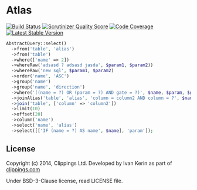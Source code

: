 # Atlas

[![Build Status](https://travis-ci.org/clippings/atlas.png?branch=master)](https://travis-ci.org/clippings/atlas)
[![Scrutinizer Quality Score](https://scrutinizer-ci.com/g/clippings/atlas/badges/quality-score.png?s=429880c25663a4c0c4768fbb4158abe048726e82)](https://scrutinizer-ci.com/g/clippings/atlas/)
[![Code Coverage](https://scrutinizer-ci.com/g/clippings/atlas/badges/coverage.png?s=e32088c682e67d1c7eec28b58f9c6a34a2123ed7)](https://scrutinizer-ci.com/g/clippings/atlas/)
[![Latest Stable Version](https://poser.pugx.org/clippings/atlas/v/stable.png)](https://packagist.org/packages/clippings/atlas)


```php
AbstractQuery::select()
  ->from('table', 'alias')
  ->from('table')
  ->where(['name' => 2])
  ->whereRaw('adsasd ? adsasd jasda', $param1, $param2))
  ->whereRaw('new sql', $param1, $param2)
  ->order('name', 'ASC')
  ->group('name')
  ->group('name', 'direction')
  ->where('((name = ?) OR (param = ?) AND gate = ?)', $name, $param, $gate)
  ->joinAlias('table', 'alias', 'column = column2 AND column = ?', $name1, 'LEFT')
  ->join('table', ['column' => 'column2'])
  ->limit(10)
  ->offset(20)
  ->column('name')
  ->select('name', 'alias')
  ->select([['IF (name = ?) AS name', $name], 'param']);
```
## License

Copyright (c) 2014, Clippings Ltd. Developed by Ivan Kerin as part of [clippings.com](http://clippings.com)

Under BSD-3-Clause license, read LICENSE file.
